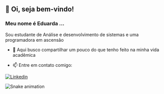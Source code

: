 ## 👋 Oi, seja bem-vindo! 
### Meu nome é Eduarda ...



  Sou estudante de Análise e desenvolvimento de sistemas e uma programadora em ascensão
- 🌱 Aqui busco compartilhar um pouco do que tenho feito na minha vida acadêmica
 
- 📫 Entre em contato comigo: 
 
[![Linkedin][1.1]][1]

[1]: http://www.linkedin.com/in/eduarda-alcântara-0018221b2
[1.1]: https://img.shields.io/badge/LinkedIn-0077B5?style=for-the-badge&logo=linkedin&logoColor=white (logolinkedin)
  
 

  
  ![Snake animation](https://github.com/eduarda-alcantara/eduarda-alcantara/blob/output/github-contribution-grid-snake.svg)

